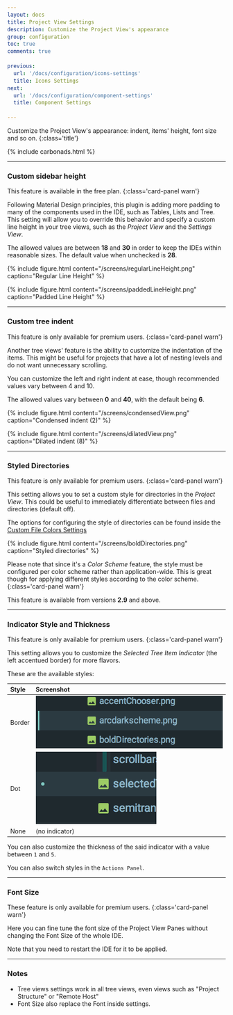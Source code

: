 ```yaml
---
layout: docs
title: Project View Settings
description: Customize the Project View's appearance
group: configuration
toc: true
comments: true

previous:
  url: '/docs/configuration/icons-settings'
  title: Icons Settings
next:
  url: '/docs/configuration/component-settings'
  title: Component Settings

---
```


Customize the Project View's appearance: indent, items' height, font size and so on.
{:class='title'}

{% include carbonads.html %}

----
### Custom sidebar height

This feature is available in the free plan.
{:class='card-panel warn'}

Following Material Design principles, this plugin is adding more padding to many of the components used in the IDE, such as Tables, Lists and Tree. This setting will allow you to override this behavior and specify a custom line height in your tree views, such as the _Project View_ and the _Settings View_.

The allowed values are between **18** and **30** in order to keep the IDEs within reasonable sizes. The default value when unchecked is **28**.

<div class="masonry">

{% include figure.html content="/screens/regularLineHeight.png" caption="Regular Line Height" %}

{% include figure.html content="/screens/paddedLineHeight.png" caption="Padded Line Height" %}

</div>

----
### Custom tree indent

This feature is only available for premium users.
{:class='card-panel warn'}

Another tree views' feature is the ability to customize the indentation of the items. This might be useful for projects that have a lot of nesting levels and do not want unnecessary scrolling.

You can customize the left and right indent at ease, though recommended values vary between 4 and 10.

The allowed values vary between **0** and **40**, with the default being **6**.

<div class="masonry">

{% include figure.html content="/screens/condensedView.png" caption="Condensed indent (2)" %}

{% include figure.html content="/screens/dilatedView.png" caption="Dilated indent (8)" %}

</div>

----
### Styled Directories

This feature is only available for premium users.
{:class='card-panel warn'}

This setting allows you to set a custom style for directories in the _Project View_. This could be useful to immediately differentiate between files and directories (default off).

The options for configuring the style of directories can be found inside the
[Custom File Colors Settings](/docs/configuration/file-status-colors#directories)

{% include figure.html content="/screens/boldDirectories.png" caption="Styled directories" %}

Please note that since it's a _Color Scheme_ feature, the style must be configured per color scheme rather than
application-wide. This is great though for applying different styles according to the color scheme.
{:class='card-panel warn'}

This feature is available from versions **2.9** and above.

----
### Indicator Style and Thickness

This feature is only available for premium users.
{:class='card-panel warn'}

This setting allows you to customize the _Selected Tree Item Indicator_ (the left accentued border) for more flavors.

These are the available styles:

| Style  | Screenshot                                                                                                         |
|:-------|:-------------------------------------------------------------------------------------------------------------------|
| Border | <img src="/img/screens/selectedTreeIndicator.png"> |
| Dot    | <img src="/img/screens/dotTreeIndicator.png">      |
| None   | (no indicator)                                                                                                     |

You can also customize the thickness of the said indicator with a value between `1` and `5`.

You can also switch styles in the `Actions Panel`.

----
### Font Size

These feature is only available for premium users.
{:class='card-panel warn'}

Here you can fine tune the font size of the Project View Panes without changing the Font Size of the whole IDE.

Note that you need to restart the IDE for it to be applied.

----
### Notes

- Tree views settings work in all tree views, even views such as "Project Structure" or "Remote Host"
- Font Size also replace the Font inside settings.

